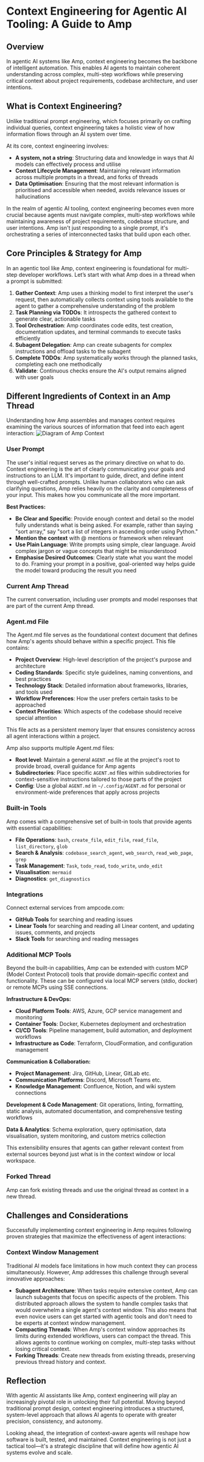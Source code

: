 # Context Engineering for Agentic AI Tooling: A Guide to Amp

## Overview

In agentic AI systems like Amp, context engineering becomes the backbone of intelligent automation. This enables AI agents to maintain coherent understanding across complex, multi-step workflows while preserving critical context about project requirements, codebase architecture, and user intentions.

## What is Context Engineering?

Unlike traditional prompt engineering, which focuses primarily on crafting individual queries, context engineering takes a holistic view of how information flows through an AI system over time.

At its core, context engineering involves:

- **A system, not a string**: Structuring data and knowledge in ways that AI models can effectively process and utilise  
- **Context Lifecycle Management**: Maintaining relevant information across multiple prompts in a thread, and forks of threads  
- **Data Optimisation**: Ensuring that the most relevant information is prioritised and accessible when needed, avoids relevance issues or hallucinations  

In the realm of agentic AI tooling, context engineering becomes even more crucial because agents must navigate complex, multi-step workflows while maintaining awareness of project requirements, codebase structure, and user intentions. Amp isn't just responding to a single prompt, it's orchestrating a series of interconnected tasks that build upon each other.

## Core Principles & Strategy for Amp

In an agentic tool like Amp, context engineering is foundational for multi-step developer workflows. Let’s start with what Amp does in a thread when a prompt is submitted:

1. **Gather Context**: Amp uses a thinking model to first interpret the user's request, then automatically collects context using tools available to the agent to gather a comprehensive understanding of the problem  
2. **Task Planning via TODOs**: It introspects the gathered context to generate clear, actionable tasks  
3. **Tool Orchestration**: Amp coordinates code edits, test creation, documentation updates, and terminal commands to execute tasks efficiently  
4. **Subagent Delegation**: Amp can create subagents for complex instructions and offload tasks to the subagent  
5. **Complete TODOs**: Amp systematically works through the planned tasks, completing each one methodically  
6. **Validate**: Continuous checks ensure the AI's output remains aligned with user goals  

## Different Ingredients of Context in an Amp Thread

Understanding how Amp assembles and manages context requires examining the various sources of information that feed into each agent interaction:
![Diagram of Amp Context](amp-context.png)
### User Prompt

The user's initial request serves as the primary directive on what to do. Context engineering is the art of clearly communicating your goals and instructions to an LLM. It's important to guide, direct, and define intent through well-crafted prompts. Unlike human collaborators who can ask clarifying questions, Amp relies heavily on the clarity and completeness of your input. This makes how you communicate all the more important.

**Best Practices:**
- **Be Clear and Specific**: Provide enough context and detail so the model fully understands what is being asked. For example, rather than saying "sort array," say "sort a list of integers in ascending order using Python."  
- **Mention the context** with @ mentions or framework when relevant  
- **Use Plain Language**: Write prompts using simple, clear language. Avoid complex jargon or vague concepts that might be misunderstood  
- **Emphasise Desired Outcomes**: Clearly state what you want the model to do. Framing your prompt in a positive, goal-oriented way helps guide the model toward producing the result you need  

### Current Amp Thread

The current conversation, including user prompts and model responses that are part of the current Amp thread.

### Agent.md File

The Agent.md file serves as the foundational context document that defines how Amp's agents should behave within a specific project. This file contains:

- **Project Overview**: High-level description of the project's purpose and architecture  
- **Coding Standards**: Specific style guidelines, naming conventions, and best practices  
- **Technology Stack**: Detailed information about frameworks, libraries, and tools used  
- **Workflow Preferences**: How the user prefers certain tasks to be approached  
- **Context Priorities**: Which aspects of the codebase should receive special attention  

This file acts as a persistent memory layer that ensures consistency across all agent interactions within a project.

Amp also supports multiple Agent.md files:

- **Root level**: Maintain a general `AGENT.md` file at the project's root to provide broad, overall guidance for Amp agents  
- **Subdirectories**: Place specific `AGENT.md` files within subdirectories for context-sensitive instructions tailored to those parts of the project  
- **Config**: Use a global `AGENT.md` in `~/.config/AGENT.md` for personal or environment-wide preferences that apply across projects  

### Built-in Tools

Amp comes with a comprehensive set of built-in tools that provide agents with essential capabilities:

- **File Operations**: `bash`, `create_file`, `edit_file`, `read_file`, `list_directory`, `glob`  
- **Search & Analysis**: `codebase_search_agent`, `web_search`, `read_web_page`, `grep`  
- **Task Management**: `Task`, `todo_read`, `todo_write`, `undo_edit`  
- **Visualisation**: `mermaid`  
- **Diagnostics**: `get_diagnostics`  

### Integrations

Connect external services from ampcode.com:

- **GitHub Tools** for searching and reading issues  
- **Linear Tools** for searching and reading all Linear content, and updating issues, comments, and projects  
- **Slack Tools** for searching and reading messages  

### Additional MCP Tools

Beyond the built-in capabilities, Amp can be extended with custom MCP (Model Context Protocol) tools that provide domain-specific context and functionality. These can be configured via local MCP servers (stdio, docker) or remote MCPs using SSE connections.

**Infrastructure & DevOps:**

- **Cloud Platform Tools**: AWS, Azure, GCP service management and monitoring  
- **Container Tools**: Docker, Kubernetes deployment and orchestration  
- **CI/CD Tools**: Pipeline management, build automation, and deployment workflows  
- **Infrastructure as Code**: Terraform, CloudFormation, and configuration management  

**Communication & Collaboration:**

- **Project Management**: Jira, GitHub, Linear, GitLab etc.  
- **Communication Platforms**: Discord, Microsoft Teams etc.  
- **Knowledge Management**: Confluence, Notion, and wiki system connections  

**Development & Code Management**: Git operations, linting, formatting, static analysis, automated documentation, and comprehensive testing workflows  

**Data & Analytics**: Schema exploration, query optimisation, data visualisation, system monitoring, and custom metrics collection  

This extensibility ensures that agents can gather relevant context from external sources beyond just what is in the context window or local workspace.

### Forked Thread

Amp can fork existing threads and use the original thread as context in a new thread.

## Challenges and Considerations

Successfully implementing context engineering in Amp requires following proven strategies that maximize the effectiveness of agent interactions:

### Context Window Management

Traditional AI models face limitations in how much context they can process simultaneously. However, Amp addresses this challenge through several innovative approaches:

- **Subagent Architecture**: When tasks require extensive context, Amp can launch subagents that focus on specific aspects of the problem. This distributed approach allows the system to handle complex tasks that would overwhelm a single agent's context window. This also means that even novice users can get started with agentic tools and don't need to be experts at context window management.
- **Compacting Threads**: When Amp's context window approaches its limits during extended workflows, users can compact the thread. This allows agents to continue working on complex, multi-step tasks without losing critical context.
- **Forking Threads**: Create new threads from existing threads, preserving previous thread history and context.

## Reflection

With agentic AI assistants like Amp, context engineering will play an increasingly pivotal role in unlocking their full potential. Moving beyond traditional prompt design, context engineering introduces a structured, system-level approach that allows AI agents to operate with greater precision, consistency, and autonomy.

Looking ahead, the integration of context-aware agents will reshape how software is built, tested, and maintained. Context engineering is not just a tactical tool—it's a strategic discipline that will define how agentic AI systems evolve and scale.
